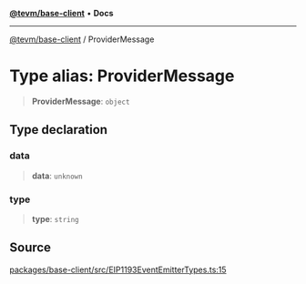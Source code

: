 [**@tevm/base-client**](../README.md) • **Docs**

***

[@tevm/base-client](../globals.md) / ProviderMessage

# Type alias: ProviderMessage

> **ProviderMessage**: `object`

## Type declaration

### data

> **data**: `unknown`

### type

> **type**: `string`

## Source

[packages/base-client/src/EIP1193EventEmitterTypes.ts:15](https://github.com/evmts/tevm-monorepo/blob/main/packages/base-client/src/EIP1193EventEmitterTypes.ts#L15)
